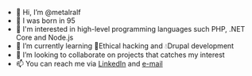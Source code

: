 - 👋 Hi, I’m @metalralf
- 🎉 I was born in 95
- 👀 I'm interested in high-level programming languages such PHP, .NET Core and Node.js
- 🌱 I’m currently learning 🎩Ethical hacking and 💧Drupal development
- 💞️ I’m looking to collaborate on projects that catches my interest
- 📫 You can reach me via [LinkedIn](https://www.linkedin.com/in/rudolfkapitany/) and [e-mail](mailto:kapitanyrudolf@gmail.com)

<!---
metalralf/metalralf is a ✨ special ✨ repository because its `README.md` (this file) appears on your GitHub profile.
You can click the Preview link to take a look at your changes.
--->
